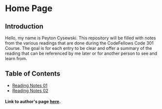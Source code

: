 # Home Page

## Introduction

Hello, my name is Peyton Cysewski. This repository will be filled with notes from the various readings that are done during the CodeFellows Code 301 Course. The goal is for each entry to be clear and offer a summary of the reading that can be referenced by me later or for another person to see and learn from.

## Table of Contents

- [Reading Notes 01](reading-01.md)
- [Reading Notes 02](reading-02.md)



#### Link to author's page [here](https://github.com/Peyton-Cysewski).